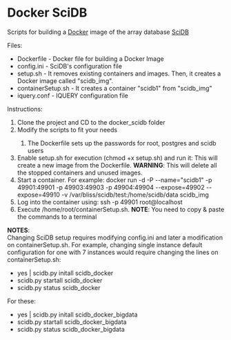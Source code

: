 Docker SciDB
============

Scripts for building a <a href="http://www.docker.com/">Docker</a> image of the array database <a href="http://www.scidb.org/">SciDB</a> 

Files:
<ul>
<li>Dockerfile - Docker file for building a Docker Image</li>
<li>config.ini - SciDB's configuration file</li>
<li>setup.sh - It removes existing containers and images. Then, it creates a Docker image called "scidb_img".</li>
<li>containerSetup.sh - It creates a container "scidb1" from "scidb_img"</li>
<li>iquery.conf - IQUERY configuration file</li>
</ul> 

Instructions:

<ol>
<li>Clone the project and CD to the docker_scidb folder</li>
<li>Modify the scripts to fit your needs</li>
	<ol>
	<li>The Dockerfile sets up the passwords for root, postgres and scidb users</li>
	</ol> 
<li>Enable setup.sh for execution (chmod +x setup.sh) and run it: This will create a new image from the Dockerfile. <b>WARNING</b>: This will delete all the stopped containers and unused images.
<li>Start a container. For example: docker run -d -P --name="scidb1" -p 49901:49901 -p 49903:49903 -p 49904:49904 --expose=49902 --expose=49910 -v /var/bliss/scidb/test:/home/scidb/data scidb_img</li>
<li>Log into the container using: ssh -p 49901 root@localhost</li>
<li>Execute /home/root/containerSetup.sh. <b>NOTE</b>: You need to copy & paste the commands to a terminal</li>
</ol> 

<b>NOTES</b>:<br/>
Changing SciDB setup requires modifying config.ini and later a modification on containerSetup.sh. For example, changing single instance default configuration for one with 7 instances would require changing the lines on containerSetup.sh:

<ul>
<li>yes | scidb.py initall scidb_docker</li>
<li>scidb.py startall scidb_docker</li>
<li>scidb.py status scidb_docker</li>
</ul>


For these:
<ul>
<li>yes | scidb.py initall scidb_docker_bigdata</li>
<li>scidb.py startall scidb_docker_bigdata</li>
<li>scidb.py status scidb_docker_bigdata</li>
</ul>

